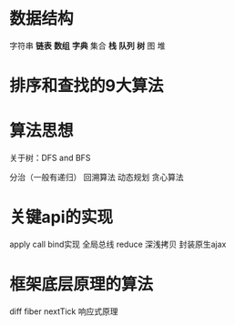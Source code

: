 # 数据结构
字符串
**链表** 
**数组**
**字典**
集合
**栈**
**队列**
**树**
图
堆

# 排序和查找的9大算法

# 算法思想

关于树：DFS and BFS

分治（一般有递归）
回溯算法
动态规划
贪心算法


# 关键api的实现
apply call bind实现
全局总线
reduce
深浅拷贝
封装原生ajax

# 框架底层原理的算法
diff
fiber
nextTick
响应式原理

